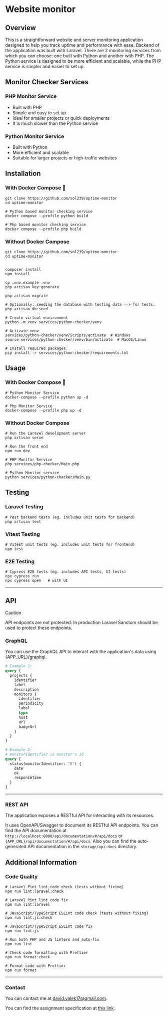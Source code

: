 # Website monitor 

## Overview

This is a straightforward website and server monitoring application designed to help you track uptime and performance with ease. Backend of the application was built with Laravel. There are 2 monitoring services from which you can choose: one built with Python and another with PHP. The Python service is designed to be more efficient and scalable, while the PHP service is simpler and easier to set up.

## Monitor Checker Services

### PHP Monitor Service
- Built with PHP
- Simple and easy to set up
- Ideal for smaller projects or quick deployments
- It is much slower than the Python service

### Python Monitor Service
- Built with Python
- More efficient and scalable
- Suitable for larger projects or high-traffic websites

## Installation 

### With Docker Compose 🐳
```shell
git clone https://github.com/sol239/uptime-monitor
cd uptime-monitor

# Python based monitor checking service 
docker compose --profile python build

# Php based monitor checking service 
docker compose --profile php build
```

### Without Docker Compose

```shell
git clone https://github.com/sol239/uptime-monitor
cd uptime-monitor


composer install
npm install

cp .env.example .env
php artisan key:generate

php artisan migrate

# Optionally: seeding the database with testing data --> for tests.
php artisan db:seed

# Create virtual environment
python -m venv services/python-checker/venv

# Activate venv
services/python-checker/venv/Scripts/activate  # Windows
source services/python-checker/venv/bin/activate  # MacOS/Linux

# Install required packages
pip install -r services/python-checker/requirements.txt
```

## Usage
 
### With Docker Compose 🐳

```shell
# Python Monitor Service
docker-compose --profile python up -d

# Php Monitor Service
docker-compose --profile php up -d
```

### Without Docker Compose

```shell
# Run the Laravel development server
php artisan serve

# Run the front end
npm run dev

# PHP Monitor Service
php services/php-checker/Main.php

# Python Monitor service
python services/python-checker/Main.py
```

## Testing

### Laravel Testing

```shell
# Pest backend tests (eg. includes unit tests for backend)
php artisan test
```

### Vitest Testing

```shell
# Vitest unit tests (eg. includes unit tests for frontend)
npm test
```

### E2E Testing

```shell
# Cypress E2E tests (eg. includes API tests, UI tests)
npx cypress run
npx cypress open   # with UI
```

---

## API

> [!CAUTION]
> API endpoints are not protected. In production Laravel Sanctum should be used to protect these endpoints.

### GraphQL

You can use the GraphQL API to interact with the application's data using {APP_URL}/graphql.

```graphql
# Example 1:
query {
  projects {
    identifier
    label
    description
    monitors {
      identifier
      periodicity
      label
      type
      host
      url
      badgeUrl
    }
  }
}

# Example 2:
# monitorIdentifier is monitor's id
query {
  status(monitorIdentifier: "8") {
    date
    ok
    responseTime
  }
}
```

---

### REST API

The application exposes a RESTful API for interacting with its resources. 

It uses OpenAPI/Swagger to document its RESTful API endpoints. You can find the API documentation at `http://localhost:8000/api/documentation/#/api/docs` or `{APP_URL}/api/documentation/#/api/docs`. Also you can find the auto-generated API documentation in the `storage/api-docs` directory.


## Additional Information

### Code Quality

```shell
# Laravel Pint lint code check (tests without fixing)
npm run lint:laravel:check

# Laravel Pint lint code fix
npm run lint:laravel

# JavaScript/TypeScript ESLint code check (tests without fixing)
npm run lint:js:check

# JavaScript/TypeScript ESLint code fix
npm run lint:js

# Run both PHP and JS linters and auto-fix
npm run lint

# Check code formatting with Prettier
npm run format:check

# Format code with Prettier
npm run format
```

---

### Contact

You can contact me at [david.valek17@gmail.com](mailto:david.valek17@gmail.com).

You can find the assignment specification at [this link](https://webik.ms.mff.cuni.cz/nswi153/seminar-project/).
